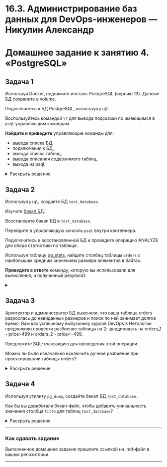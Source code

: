 # 16.3. Администрирование баз данных для DevOps-инженеров — Никулин Александр
# Домашнее задание к занятию 4. «PostgreSQL»

## Задача 1

Используя Docker, поднимите инстанс PostgreSQL (версию 13). Данные БД сохраните в volume.

Подключитесь к БД PostgreSQL, используя `psql`.

Воспользуйтесь командой `\?` для вывода подсказки по имеющимся в `psql` управляющим командам.

**Найдите и приведите** управляющие команды для:

- вывода списка БД,
- подключения к БД,
- вывода списка таблиц,
- вывода описания содержимого таблиц,
- выхода из psql.

<details>
  <summary>Раскрыть решение</summary>
  
  - вывода списка БД,
   > ![image](https://github.com/ADNikulin/netology/assets/44374132/ebaab803-bec4-4482-88f0-6b3e4ec278f7)
  - подключения к БД,
   > ![image](https://github.com/ADNikulin/netology/assets/44374132/b2f1e7ce-31b5-494e-9f56-5efd2f820870)
  - вывода списка таблиц,
   > ![image](https://github.com/ADNikulin/netology/assets/44374132/93c50b46-f07e-422b-909f-17b72575bd6b)
  - вывода описания содержимого таблиц,
   > ![image](https://github.com/ADNikulin/netology/assets/44374132/3b2aadfb-5a9c-4728-a7c0-ea1d7a252f6b)
  - выхода из psql.
   > ![image](https://github.com/ADNikulin/netology/assets/44374132/73f94f19-7551-43d7-b4ab-dff1eaff4a6e)

</details>

## Задача 2

Используя `psql`, создайте БД `test_database`.

Изучите [бэкап БД](https://github.com/netology-code/virt-homeworks/tree/virt-11/06-db-04-postgresql/test_data).

Восстановите бэкап БД в `test_database`.

Перейдите в управляющую консоль `psql` внутри контейнера.

Подключитесь к восстановленной БД и проведите операцию ANALYZE для сбора статистики по таблице.

Используя таблицу [pg_stats](https://postgrespro.ru/docs/postgresql/12/view-pg-stats), найдите столбец таблицы `orders` 
с наибольшим средним значением размера элементов в байтах.

**Приведите в ответе** команду, которую вы использовали для вычисления, и полученный результат.

<details>
  <summary></summary>

  - ```
    SELECT attname, avg_width
      FROM pg_stats
      WHERE tablename = 'orders'
      ORDER BY avg_width DESC
      LIMIT 1;
    ```
  - ![image](https://github.com/ADNikulin/netology/assets/44374132/aef5c8bd-10f1-4cf7-9bfc-96ac2fe7e8b8)

</details>

## Задача 3

Архитектор и администратор БД выяснили, что ваша таблица orders разрослась до невиданных размеров и
поиск по ней занимает долгое время. Вам как успешному выпускнику курсов DevOps в Нетологии предложили
провести разбиение таблицы на 2: шардировать на orders_1 - price>499 и orders_2 - price<=499.

Предложите SQL-транзакцию для проведения этой операции.

Можно ли было изначально исключить ручное разбиение при проектировании таблицы orders?

<details>
  <summary>Раскрыть решение</summary>
  
  - Ну наверное +- такой скрипт.
    ```sql
    CREATE TABLE orders_1 AS
    SELECT * FROM orders WHERE price > 499;
    
    CREATE TABLE orders_2 AS
    SELECT * FROM orders WHERE price <= 499;
    
    DROP TABLE orders;
    ```
  - Да, можно было избежать разбиения таблицы вручную, необходимо было определить тип на моменте проектирования и создания - `partitioned table`

</details>

## Задача 4

Используя утилиту `pg_dump`, создайте бекап БД `test_database`.

Как бы вы доработали бэкап-файл, чтобы добавить уникальность значения столбца `title` для таблиц `test_database`?

<details>
  <summary>Раскрыть решение</summary>

  - ![image](https://github.com/ADNikulin/netology/assets/44374132/76eb6791-7066-480c-94f9-f27f3b0b9342)
  - На тему уникальности +- так: ```тфт  
    CREATE TABLE test_database (
      id serial PRIMARY KEY,
      title varchar(255) UNIQUE NOT NULL,
      price integer
    );
    ```
</details>

---

### Как cдавать задание

Выполненное домашнее задание пришлите ссылкой на .md-файл в вашем репозитории.

---
